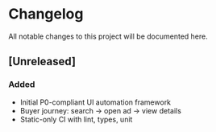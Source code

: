 # Changelog

All notable changes to this project will be documented here.

## [Unreleased]

### Added
- Initial P0-compliant UI automation framework
- Buyer journey: search → open ad → view details
- Static-only CI with lint, types, unit